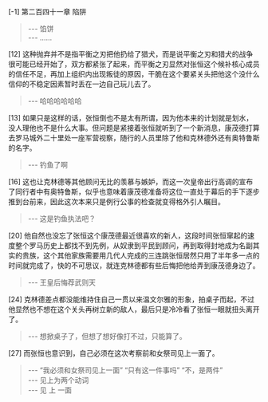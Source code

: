 
[-1] 第二百四十一章 陷阱
>--- 馅饼<br>
>--- ……<br>

[12] 这种抛弃并不是指平衡之刃把他扔给了猎犬，而是说平衡之刃和猎犬的战争很可能已经开始了，双方都紧张了起来，而平衡之刃显然对张恒这个候补核心成员的信任不足，再加上组织内出现叛徒的原因，干脆在这个要紧关头把他这个没什么信仰的不稳定因素暂时丢在一边自己玩儿去了。
>--- 哈哈哈哈哈哈<br>

[13] 如果只是这样的话，张恒倒也不是太有所谓，因为他本来的计划就是划水，没人理他也不是什么大事。但问题是紧接着张恒就听到了一个新消息，康茂德打算去罗马城外二十里处一座军营视察，随行的人员里除了他和克林德外还有奥特鲁斯的名字。
>--- 钓鱼了啊<br>

[16] 这也让克林德等其他顾问无比的羡慕与嫉妒，而这一次皇帝出行高调的宣布了同行者中有奥特鲁斯，似乎也意味着康茂德准备将这位一直处于幕后的手下逐步推到台前来，因此这次本来只是例行公事的检查就变得格外引人瞩目。
>--- 这是钓鱼执法吧？<br>

[20] 他自然也没忘了张恒这个康茂德最近很喜欢的新人，这段时间张恒窜起的速度整个罗马历史上都找不到先例，从奴隶到平民到顾问，再到取得封地成为名副其实的贵族，这个其他家族需要用几代人完成的三连跳张恒居然只用了半年多一点的时间就完成了，快的不可思议，就连克林德都有些后悔把他给弄到康茂德身边了。
>--- 王皇后悔荐武则天<br>

[24] 克林德差点都没能维持住自己一贯以来温文尔雅的形象，拍桌子而起，不过他显然也不想在这个关头再树立新的敌人，最后只是冷冷看了张恒一眼就扭头离开了。
>--- 想掀桌子了，但想了想好像打不过，只能算了。<br>

[27] 而张恒也意识到，自己必须在这次考察前和女祭司见上一面了。
>--- “我必须和女祭司见上一面”
“只有这一件事吗”
“不，是两件”<br>
>--- 见上为两个动词<br>
>--- 见 上 一面<br>
